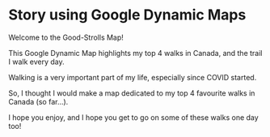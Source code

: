 # Story using Google Dynamic Maps

Welcome to the Good-Strolls Map! 

This Google Dynamic Map highlights my top 4 walks in Canada, and the trail I walk every day.

Walking is a very important part of my life, especially since COVID started. 

So, I thought I would make a map dedicated to my top 4 favourite walks in Canada (so far...). 

I hope you enjoy, and I hope you get to go on some of these walks one day too!
